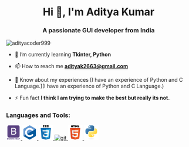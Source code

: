 <h1 align="center">Hi 👋, I'm Aditya Kumar</h1>
<h3 align="center">A passionate GUI developer from India</h3>

<p align="left"> <img src="https://komarev.com/ghpvc/?username=adityacoder999&label=Profile%20views&color=0e75b6&style=flat" alt="adityacoder999" /> </p>

- 🌱 I’m currently learning **Tkinter, Python**

- 📫 How to reach me **adityak2663@gmail.com**

- 📄 Know about my experiences [I have an experience of Python and C Language.](I have an experience of Python and C Language.)

- ⚡ Fun fact **I think I am trying to make the best but really its not.**


<h3 align="left">Languages and Tools:</h3>
<p align="left"> <a href="https://getbootstrap.com" target="_blank"> <img src="https://raw.githubusercontent.com/devicons/devicon/master/icons/bootstrap/bootstrap-plain-wordmark.svg" alt="bootstrap" width="40" height="40"/> </a> <a href="https://www.cprogramming.com/" target="_blank"> <img src="https://raw.githubusercontent.com/devicons/devicon/master/icons/c/c-original.svg" alt="c" width="40" height="40"/> </a> <a href="https://www.w3schools.com/css/" target="_blank"> <img src="https://raw.githubusercontent.com/devicons/devicon/master/icons/css3/css3-original-wordmark.svg" alt="css3" width="40" height="40"/> </a> <a href="https://git-scm.com/" target="_blank"> <img src="https://www.vectorlogo.zone/logos/git-scm/git-scm-icon.svg" alt="git" width="40" height="40"/> </a> <a href="https://www.w3.org/html/" target="_blank"> <img src="https://raw.githubusercontent.com/devicons/devicon/master/icons/html5/html5-original-wordmark.svg" alt="html5" width="40" height="40"/> </a> <a href="https://www.python.org" target="_blank"> <img src="https://raw.githubusercontent.com/devicons/devicon/master/icons/python/python-original.svg" alt="python" width="40" height="40"/> </a> </p>
